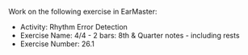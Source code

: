 Work on the following exercise in EarMaster:
- Activity: Rhythm Error Detection
- Exercise Name: 4/4 - 2 bars: 8th & Quarter notes - including rests
- Exercise Number: 26.1
